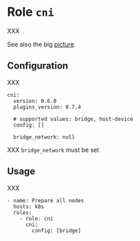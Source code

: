 # Role `cni`

XXX

See also the big [picture](../../docs/roles.md).

## Configuration

XXX

```ansible
cni:
  version: 0.6.0
  plugins_version: 0.7.4

  # supported values: bridge, host-device
  config: []

  bridge_network: null
```

XXX `bridge_network` must be set

## Usage

XXX

```ansible
- name: Prepare all nodes
  hosts: k8s
  roles:
    - role: cni
      cni:
        config: [bridge]
```
